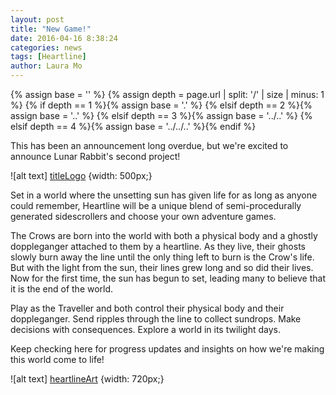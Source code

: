 ```yaml
---
layout: post
title: "New Game!"
date: 2016-04-16 8:38:24
categories: news
tags: [Heartline]
author: Laura Mo
---
```

<!-- _includes/base.html -->
{% assign base = '' %}
{% assign depth = page.url | split: '/' | size | minus: 1 %}
{% if    depth == 1 %}{% assign base = '.' %}
{% elsif depth == 2 %}{% assign base = '..' %}
{% elsif depth == 3 %}{% assign base = '../..' %}
{% elsif depth == 4 %}{% assign base = '../../..' %}{% endif %}

[titleLogo]: {{base}}/img/logos/HeartlineLogo.png
[heartlineArt]: {{base}}/img/posts/HeartlineAnnouncement/HeartlineSplash.jpg


This has been an announcement long overdue, but we're excited to announce Lunar Rabbit's second project!

![alt text] [titleLogo] {width: 500px;}

Set in a world where the unsetting sun has given life for as long as anyone could remember, Heartline will be a unique blend of semi-procedurally generated sidescrollers and choose your own adventure games.

The Crows are born into the world with both a physical body and a ghostly doppleganger attached to them by a heartline. As they live, their ghosts slowly burn away the line until the only thing left to burn is the Crow's life. But with the light from the sun, their lines grew long and so did their lives.  Now for the first time, the sun has begun to set, leading many to believe that it is the end of the world.

Play as the Traveller and both control their physical body and their doppleganger. Send ripples through the line to collect sundrops. Make decisions with consequences. Explore a world in its twilight days.

Keep checking here for progress updates and insights on how we're making this world come to life!

![alt text] [heartlineArt] {width: 720px;}